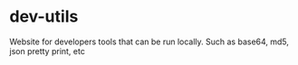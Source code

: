 # dev-utils
Website for developers tools that can be run locally. Such as base64, md5, json pretty print, etc




